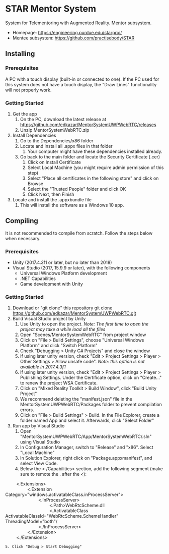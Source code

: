 # STAR Mentor System

System for Telementoring with Augmented Reality. Mentor subsystem.

* Homepage: <https://engineering.purdue.edu/starproj/>
* Mentee subsystem: <https://github.com/practisebody/STAR>

## Installing

### Prerequisites

A PC with a touch display (built-in or connected to one). If the PC used for this system does not have a touch display, the "Draw Lines" functionality will not properly work. 

### Getting Started

1. Get the app
	1. On the PC, download the latest release at <https://github.com/edkazar/MentorSystemUWPWebRTC/releases>
	2. Unzip MentorSystemWebRTC.zip
2. Install Dependencies
	1. Go to the Dependencies/x86 folder
	2. Locate and install all .appx files in that folder
		1. Your computer might have these dependencies installed already.
	2. Go back to the main folder and locate the Security Certificate (.cer)
		1. Click on Install Certificate
		2. Select Local Machine (you might require admin permission of this step)
		3. Select "Place all certificates in the following store" and click on Browse
		4. Select the "Trusted People" folder and click OK
		5. Click Next, then Finish
3. Locate and install the .appxbundle file
	1. This will install the software as a Windows 10 app.

## Compiling

It is not recommended to compile from scratch. Follow the steps below when necessary.

### Prerequisites

* Unity (2017.4.3f1 or later, but no later than 2018)
* Visual Studio (2017, 15.9.9 or later), with the following components
	* Universal Windows Platform development
	* .NET Capabilities
	* Game development with Unity

### Getting Started

1. Download or "git clone" this repository
	git clone https://github.com/edkazar/MentorSystemUWPWebRTC.git
2. Build Visual Studio project by Unity
	1. Use Unity to open the project. *Note: The first time to open the project may take a while load all the files*
	2. Open "Scenes/MentorSystemWebRTC" from project window
	3. Click on "File > Build Settings", choose "Universal Windows Platform" and click "Switch Platform"
	4. Check "Debugging > Unity C# Projects" and close the window
	5. If using later unity version, check "Edit > Project Settings > Player > Other Settings > Allow unsafe code". *Note: this option is not available in 2017.4.3f1*
	6. If using later unity version, check "Edit > Project Settings > Player > Publishing Settings. Under the Certificate option, click on "Create..." to renew the project WSA Certificate.
	7. Click on "Mixed Reality Toolkit > Build Window", click "Build Unity Project"
	8. We recommend deleting the "manifest.json" file in the MentorSystemUWPWebRTC/Packages folder to prevent compilation errors. 
	9. Click on "File > Build Settings" > Build. In the File Explorer, create a folder named App and select it. Afterwards, click "Select Folder"
3. Run app by Visual Studio
	1. Open "MentorSystemUWPWebRTC/App/MentorSystemWebRTC/.sln" using Visual Studio
	2. In Configuration Manager, switch to "Release" and "x86". Select "Local Machine"
	3. In Solution Explorer, right click on "Package.appxmanifest", and select View Code.
	4. Below the < /Capabilities> section, add the following segment (make sure to remote the . after the <): 

&emsp;&emsp;&ensp;<.Extensions><br>
&emsp;&emsp;&ensp;&ensp;&emsp;&emsp;<.Extension Category="windows.activatableClass.inProcessServer"><br>
&emsp;&emsp;&ensp;&ensp;&ensp;&emsp;&emsp;&emsp;&emsp;<.InProcessServer><br>
&emsp;&emsp;&ensp;&ensp;&ensp;&ensp;&emsp;&emsp;&emsp;&emsp;&emsp;&emsp;<.Path>WebRtcScheme.dll</Path><br>
&emsp;&emsp;&ensp;&ensp;&ensp;&ensp;&emsp;&emsp;&emsp;&emsp;&emsp;&emsp;<.ActivatableClass ActivatableClassId="WebRtcScheme.SchemeHandler" ThreadingModel="both"/<br>
&emsp;&emsp;&ensp;&ensp;&ensp;&emsp;&emsp;&emsp;&emsp;<./InProcessServer><br>
&emsp;&emsp;&ensp;&ensp;&emsp;&emsp;<./Extension><br>
&emsp;&emsp;&ensp;<./Extensions>

	5. Click "Debug > Start Debugging"



